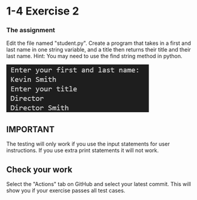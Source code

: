 # 1-4 Exercise 2

### The assignment
Edit the file named "student.py". Create a program that takes in a first and last name in one string variable, and a title then returns their title and their last name. Hint: You may need to use the find string method in python.
 
![](ics2OU1S4E2.png)

## IMPORTANT  
The testing will only work if you use the input statements for user instructions. If you use extra print statements it will not work.  

## Check your work
Select the "Actions" tab on GitHub and select your latest commit. This will show you if your exercise passes all test cases.
